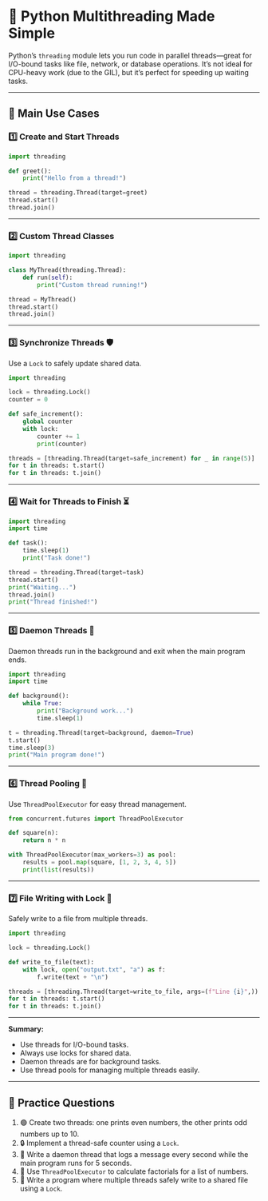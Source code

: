 # 🧵 Python Multithreading Made Simple

Python’s `threading` module lets you run code in parallel threads—great for I/O-bound tasks like file, network, or database operations. It’s not ideal for CPU-heavy work (due to the GIL), but it’s perfect for speeding up waiting tasks.

---

## 🚦 Main Use Cases

### 1️⃣ Create and Start Threads

```python
import threading

def greet():
    print("Hello from a thread!")

thread = threading.Thread(target=greet)
thread.start()
thread.join()
```

---

### 2️⃣ Custom Thread Classes

```python
import threading

class MyThread(threading.Thread):
    def run(self):
        print("Custom thread running!")

thread = MyThread()
thread.start()
thread.join()
```

---

### 3️⃣ Synchronize Threads 🛡️

Use a `Lock` to safely update shared data.

```python
import threading

lock = threading.Lock()
counter = 0

def safe_increment():
    global counter
    with lock:
        counter += 1
        print(counter)

threads = [threading.Thread(target=safe_increment) for _ in range(5)]
for t in threads: t.start()
for t in threads: t.join()
```

---

### 4️⃣ Wait for Threads to Finish ⏳

```python
import threading
import time

def task():
    time.sleep(1)
    print("Task done!")

thread = threading.Thread(target=task)
thread.start()
print("Waiting...")
thread.join()
print("Thread finished!")
```

---

### 5️⃣ Daemon Threads 👻

Daemon threads run in the background and exit when the main program ends.

```python
import threading
import time

def background():
    while True:
        print("Background work...")
        time.sleep(1)

t = threading.Thread(target=background, daemon=True)
t.start()
time.sleep(3)
print("Main program done!")
```

---

### 6️⃣ Thread Pooling 🚀

Use `ThreadPoolExecutor` for easy thread management.

```python
from concurrent.futures import ThreadPoolExecutor

def square(n):
    return n * n

with ThreadPoolExecutor(max_workers=3) as pool:
    results = pool.map(square, [1, 2, 3, 4, 5])
    print(list(results))
```

---

### 7️⃣ File Writing with Lock 📝

Safely write to a file from multiple threads.

```python
import threading

lock = threading.Lock()

def write_to_file(text):
    with lock, open("output.txt", "a") as f:
        f.write(text + "\n")

threads = [threading.Thread(target=write_to_file, args=(f"Line {i}",)) for i in range(5)]
for t in threads: t.start()
for t in threads: t.join()
```

---

**Summary:**  
- Use threads for I/O-bound tasks.
- Always use locks for shared data.
- Daemon threads are for background tasks.
- Use thread pools for managing multiple threads easily.

---

## 📝 Practice Questions

1. 🟢 Create two threads: one prints even numbers, the other prints odd numbers up to 10.
2. 🔒 Implement a thread-safe counter using a `Lock`.
3. 👻 Write a daemon thread that logs a message every second while the main program runs for 5 seconds.
4. 🚀 Use `ThreadPoolExecutor` to calculate factorials for a list of numbers.
5. 📝 Write a program where multiple threads safely write to a shared file using a `Lock`.
